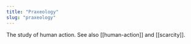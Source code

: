 ```yaml
---
title: "Praxeology"
slug: "praxeology"
---
```


The study of human action. See also [[human-action]] and [[scarcity]].
